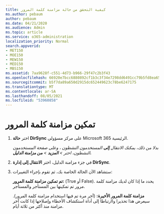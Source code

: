 ```yaml
---
title: كيفية التحقق من حالة مزامنة كلمة المرور
ms.author: pebaum
author: pebaum
ms.date: 04/21/2020
ms.audience: Admin
ms.topic: article
ms.service: o365-administration
localization_priority: Normal
search.appverid:
- MET150
- MOE150
- MEW150
- MED150
- MBS150
ms.assetid: 7aa9628f-c551-4d73-b966-29f47c2b3f43
ms.openlocfilehash: 66920e7bcc6880892cf1b3c3f34e7298dd6491cc79b5fd8ea6540ee10339f33e
ms.sourcegitcommit: b5f7da89a650d2915dc652449623c78be6247175
ms.translationtype: MT
ms.contentlocale: ar-SA
ms.lasthandoff: 08/05/2021
ms.locfileid: "53960858"
---
```

# <a name="enable-password-sync"></a>تمكين مزامنة كلمة المرور

1.  اختر **حالة DirSync** على مركز مسؤولي Microsoft 365 الرئيسية. 
    
     *بدلا من ذلك، يمكنك الانتقال **إلى** المستخدمون النشطون ، وعلى صفحة المستخدمون النشطون، اختر \>  **المزيد** \> **من مزامنة الدليل.*** 
    
2. في جزء مزامنة الدليل، اختر **الانتقال إلى إدارة DirSync**. 
    
3. ستشاهد الآن الحالة الخاصة بك، ثم تقوم بإجراء التغييرات:
    
    **تم تمكين مزامنة كلمة المرور:** (True أو False). يحدد ما إذا كان لديك مزامنة كلمة مرور تم تمكينها بين المستأجر والمستأجر. 
    
    **مزامنة كلمة المرور الأخيرة:** (آخر مرة تم فيها استخدام مزامنة كلمة المرور). سيعرض هذا تحذيرا واارتباطا إلى أداة استكشاف الأخطاء وإصلاحها إذا كانت آخر مزامنة منذ أكثر من ثلاثة أيام. 
    

